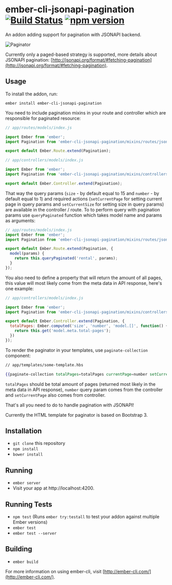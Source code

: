 # ember-cli-jsonapi-pagination [![Build Status](https://travis-ci.org/BookingSync/ember-cli-jsonapi-pagination.svg?branch=master)](https://travis-ci.org/BookingSync/ember-cli-jsonapi-pagination) [![npm version](https://badge.fury.io/js/ember-cli-jsonapi-pagination.svg)](https://badge.fury.io/js/ember-cli-jsonapi-pagination)

An addon adding support for pagination with JSONAPI backend.

![Paginator](http://img.karolgalanciak.com/ember-cli-jsonapi-pagination-paginator-example_1D7192EC.png)

Currently only a paged-based strategy is supported, more details about JSONAPI pagination: [http://jsonapi.org/format/#fetching-pagination](http://jsonapi.org/format/#fetching-pagination).

## Usage

To install the addon, run:

```
ember install ember-cli-jsonapi-pagination
```

You need to include pagination mixins in your route and controller which are responsible for paginated resource:

```js
// app/routes/models/index.js

import Ember from 'ember';
import Pagination from 'ember-cli-jsonapi-pagination/mixins/routes/jsonapi-pagination';

export default Ember.Route.extend(Pagination);
```

```js
// app/controllers/models/index.js

import Ember from 'ember';
import Pagination from 'ember-cli-jsonapi-pagination/mixins/controllers/jsonapi-pagination';

export default Ember.Controller.extend(Pagination);
```

That way the query params (`size` - by default equal to 15 and `number` - by default equal to 1) and required actions (`setCurrentPage` for setting current page in query params and `setCurrentSize` for setting size in query params) are available in the controller / route. To to perform query with pagination params use `queryPaginated` function which takes model name and params as arguments:

``` js
// app/routes/models/index.js
import Ember from 'ember';
import Pagination from 'ember-cli-jsonapi-pagination/mixins/routes/jsonapi-pagination';

export default Ember.Route.extend(Pagination, {
  model(params) {
    return this.queryPaginated('rental', params);
  }
});
```

You also need to define a property that will return the amount of all pages, this value will most likely come from the meta data in API response, here's one example:


``` js
// app/controllers/models/index.js

import Ember from 'ember';
import Pagination from 'ember-cli-jsonapi-pagination/mixins/controllers/jsonapi-pagination';

export default Ember.Controller.extend(Pagination, {
  totalPages: Ember.computed('size', 'number', 'model.[]', function() {
    return this.get('model.meta.total-pages');
  })
});
```

To render the paginator in your templates, use `paginate-collection` component:

``` hbs
// app/templates/some-template.hbs

{{paginate-collection totalPages=totalPages currentPage=number setCurrentPage=(action "setCurrentPage")}}
```

`totalPages` should be total amount of pages (returned most likely in the meta data in API response), `number` query param comes from the controller and `setCurrentPage` also comes from controller.

That's all you need to do to handle pagination with JSONAPI!

Currently the HTML template for paginator is based on Bootstrap 3.


## Installation

* `git clone` this repository
* `npm install`
* `bower install`

## Running

* `ember server`
* Visit your app at http://localhost:4200.

## Running Tests

* `npm test` (Runs `ember try:testall` to test your addon against multiple Ember versions)
* `ember test`
* `ember test --server`

## Building

* `ember build`

For more information on using ember-cli, visit [http://ember-cli.com/](http://ember-cli.com/).
